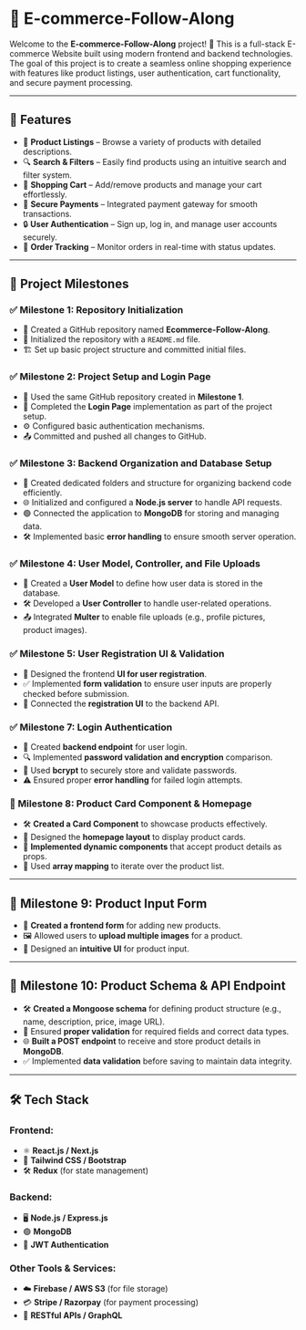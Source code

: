 # 🛒 E-commerce-Follow-Along

Welcome to the **E-commerce-Follow-Along** project! 🚀 This is a full-stack E-commerce Website built using modern frontend and backend technologies. The goal of this project is to create a seamless online shopping experience with features like product listings, user authentication, cart functionality, and secure payment processing.

---

## 🎯 Features

- 🏢 **Product Listings** – Browse a variety of products with detailed descriptions.
- 🔍 **Search & Filters** – Easily find products using an intuitive search and filter system.
- 🛒 **Shopping Cart** – Add/remove products and manage your cart effortlessly.
- 🏦 **Secure Payments** – Integrated payment gateway for smooth transactions.
- 🔒 **User Authentication** – Sign up, log in, and manage user accounts securely.
- 🚚 **Order Tracking** – Monitor orders in real-time with status updates.

---

## 📌 Project Milestones

### ✅ Milestone 1: Repository Initialization

- 📂 Created a GitHub repository named **Ecommerce-Follow-Along**.
- 📝 Initialized the repository with a `README.md` file.
- 🏗️ Set up basic project structure and committed initial files.

### ✅ Milestone 2: Project Setup and Login Page

- 🔗 Used the same GitHub repository created in **Milestone 1**.
- 🔐 Completed the **Login Page** implementation as part of the project setup.
- ⚙️ Configured basic authentication mechanisms.
- 📤 Committed and pushed all changes to GitHub.

### ✅ Milestone 3: Backend Organization and Database Setup

- 📂 Created dedicated folders and structure for organizing backend code efficiently.
- 🌐 Initialized and configured a **Node.js server** to handle API requests.
- 🟢 Connected the application to **MongoDB** for storing and managing data.
- 🛠️ Implemented basic **error handling** to ensure smooth server operation.

### ✅ Milestone 4: User Model, Controller, and File Uploads

- 👤 Created a **User Model** to define how user data is stored in the database.
- 🛠️ Developed a **User Controller** to handle user-related operations.
- 📤 Integrated **Multer** to enable file uploads (e.g., profile pictures, product images).

### ✅ Milestone 5: User Registration UI & Validation

- 🎨 Designed the frontend **UI for user registration**.
- ✅ Implemented **form validation** to ensure user inputs are properly checked before submission.
- 🔗 Connected the **registration UI** to the backend API.

### ✅ Milestone 7: Login Authentication

- 🔑 Created **backend endpoint** for user login.
- 🔍 Implemented **password validation and encryption** comparison.
- 🔐 Used **bcrypt** to securely store and validate passwords.
- ⚠️ Ensured proper **error handling** for failed login attempts.

### 🎉 Milestone 8: Product Card Component & Homepage

- 🛠️ **Created a Card Component** to showcase products effectively.
- 📄 Designed the **homepage layout** to display product cards.
- 🔧 **Implemented dynamic components** that accept product details as props.
- 🔁 Used **array mapping** to iterate over the product list.

---

## 🚀 Milestone 9: Product Input Form

- 📝 **Created a frontend form** for adding new products.
- 🖼️ Allowed users to **upload multiple images** for a product.
- 🎨 Designed an **intuitive UI** for product input.

---

## 🚀 Milestone 10: Product Schema & API Endpoint

- 🛠️ **Created a Mongoose schema** for defining product structure (e.g., name, description, price, image URL).
- 🔎 Ensured **proper validation** for required fields and correct data types.
- 🌐 **Built a POST endpoint** to receive and store product details in **MongoDB**.
- ✅ Implemented **data validation** before saving to maintain data integrity.

---

## 🛠️ Tech Stack

### **Frontend:**
- ⚛️ **React.js / Next.js**
- 🎨 **Tailwind CSS / Bootstrap**
- 🛠️ **Redux** (for state management)

### **Backend:**
- 🖥️ **Node.js / Express.js**
- 🟢 **MongoDB**
- 🔑 **JWT Authentication**

### **Other Tools & Services:**
- ☁️ **Firebase / AWS S3** (for file storage)
- 💳 **Stripe / Razorpay** (for payment processing)
- 📝 **RESTful APIs / GraphQL**

